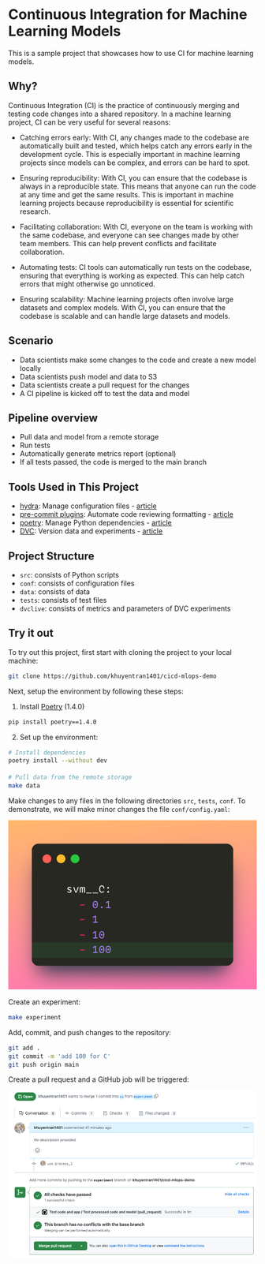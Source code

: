 # Continuous Integration for Machine Learning Models

This is a sample project that showcases how to use CI for machine learning models.

## Why?
Continuous Integration (CI) is the practice of continuously merging and testing code changes into a shared repository. In a machine learning project, CI can be very useful for several reasons:

- Catching errors early: With CI, any changes made to the codebase are automatically built and tested, which helps catch any errors early in the development cycle. This is especially important in machine learning projects since models can be complex, and errors can be hard to spot.

- Ensuring reproducibility: With CI, you can ensure that the codebase is always in a reproducible state. This means that anyone can run the code at any time and get the same results. This is important in machine learning projects because reproducibility is essential for scientific research.

- Facilitating collaboration: With CI, everyone on the team is working with the same codebase, and everyone can see changes made by other team members. This can help prevent conflicts and facilitate collaboration.

- Automating tests: CI tools can automatically run tests on the codebase, ensuring that everything is working as expected. This can help catch errors that might otherwise go unnoticed.

- Ensuring scalability: Machine learning projects often involve large datasets and complex models. With CI, you can ensure that the codebase is scalable and can handle large datasets and models.

## Scenario
- Data scientists make some changes to the code and create a new model locally
- Data scientists push model and data to S3
- Data scientists create a pull request for the changes
- A CI pipeline is kicked off to test the data and model

## Pipeline overview
- Pull data and model from a remote storage
- Run tests
- Automatically generate metrics report (optional)
- If all tests passed, the code is merged to the main branch

## Tools Used in This Project
* [hydra](https://hydra.cc/): Manage configuration files - [article](https://towardsdatascience.com/introduction-to-hydra-cc-a-powerful-framework-to-configure-your-data-science-projects-ed65713a53c6)
* [pre-commit plugins](https://pre-commit.com/): Automate code reviewing formatting  - [article](https://towardsdatascience.com/4-pre-commit-plugins-to-automate-code-reviewing-and-formatting-in-python-c80c6d2e9f5?sk=2388804fb174d667ee5b680be22b8b1f)
* [poetry](https://python-poetry.org/): Manage Python dependencies - [article](https://towardsdatascience.com/how-to-effortlessly-publish-your-python-package-to-pypi-using-poetry-44b305362f9f)
* [DVC](https://dvc.org/): Version data and experiments - [article](https://towardsdatascience.com/introduction-to-dvc-data-version-control-tool-for-machine-learning-projects-7cb49c229fe0)

## Project Structure
* `src`: consists of Python scripts
* `conf`: consists of configuration files
* `data`: consists of data
* `tests`: consists of test files
* `dvclive`: consists of metrics and parameters of DVC experiments

## Try it out
To try out this project, first start with cloning the project to your local machine:
```bash
git clone https://github.com/khuyentran1401/cicd-mlops-demo
```

Next, setup the environment by following these steps:
1. Install [Poetry](https://python-poetry.org/docs/#installation) (1.4.0)
```bash
pip install poetry==1.4.0
```
2. Set up the environment:
```bash
# Install dependencies
poetry install --without dev

# Pull data from the remote storage 
make data
```

Make changes to any files in the following directories `src`, `tests`, `conf`. To demonstrate, we will make minor changes the file `conf/config.yaml`:

![](demo_images/code_change.png)

Create an experiment:
```bash
make experiment
```

Add, commit, and push changes to the repository:

```bash
git add .
git commit -m 'add 100 for C'
git push origin main
```

Create a pull request and a GitHub job will be triggered:

![](demo_images/pr.png)





